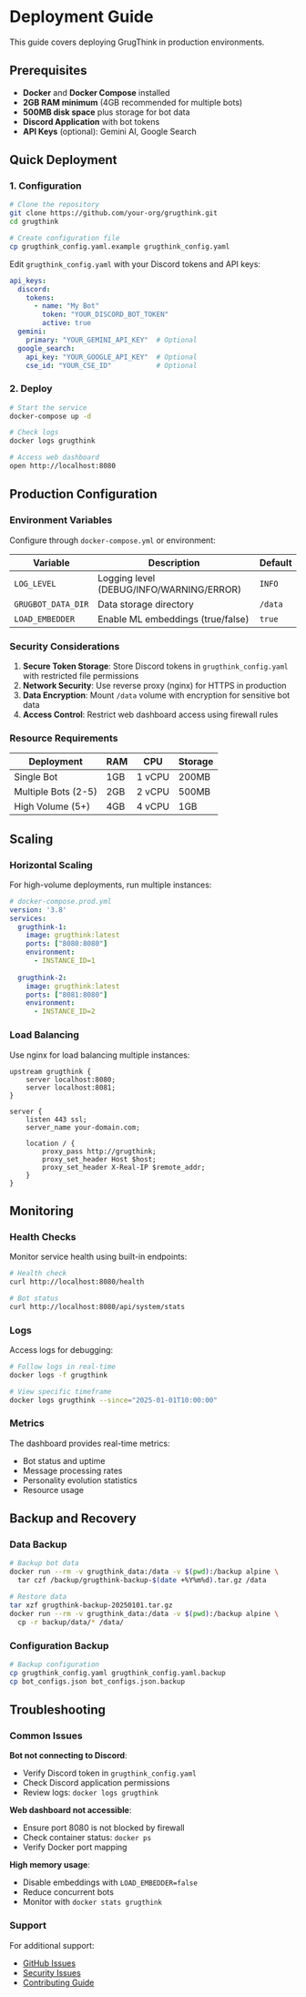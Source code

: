 # Deployment Guide

This guide covers deploying GrugThink in production environments.

## Prerequisites

- **Docker** and **Docker Compose** installed
- **2GB RAM minimum** (4GB recommended for multiple bots)
- **500MB disk space** plus storage for bot data
- **Discord Application** with bot tokens
- **API Keys** (optional): Gemini AI, Google Search

## Quick Deployment

### 1. Configuration

```bash
# Clone the repository
git clone https://github.com/your-org/grugthink.git
cd grugthink

# Create configuration file
cp grugthink_config.yaml.example grugthink_config.yaml
```

Edit `grugthink_config.yaml` with your Discord tokens and API keys:

```yaml
api_keys:
  discord:
    tokens:
      - name: "My Bot"
        token: "YOUR_DISCORD_BOT_TOKEN"
        active: true
  gemini:
    primary: "YOUR_GEMINI_API_KEY"  # Optional
  google_search:
    api_key: "YOUR_GOOGLE_API_KEY"  # Optional
    cse_id: "YOUR_CSE_ID"           # Optional
```

### 2. Deploy

```bash
# Start the service
docker-compose up -d

# Check logs
docker logs grugthink

# Access web dashboard
open http://localhost:8080
```

## Production Configuration

### Environment Variables

Configure through `docker-compose.yml` or environment:

| Variable | Description | Default |
|----------|-------------|---------|
| `LOG_LEVEL` | Logging level (DEBUG/INFO/WARNING/ERROR) | `INFO` |
| `GRUGBOT_DATA_DIR` | Data storage directory | `/data` |
| `LOAD_EMBEDDER` | Enable ML embeddings (true/false) | `true` |

### Security Considerations

1. **Secure Token Storage**: Store Discord tokens in `grugthink_config.yaml` with restricted file permissions
2. **Network Security**: Use reverse proxy (nginx) for HTTPS in production
3. **Data Encryption**: Mount `/data` volume with encryption for sensitive bot data
4. **Access Control**: Restrict web dashboard access using firewall rules

### Resource Requirements

| Deployment | RAM | CPU | Storage |
|------------|-----|-----|---------|
| Single Bot | 1GB | 1 vCPU | 200MB |
| Multiple Bots (2-5) | 2GB | 2 vCPU | 500MB |
| High Volume (5+) | 4GB | 4 vCPU | 1GB |

## Scaling

### Horizontal Scaling

For high-volume deployments, run multiple instances:

```yaml
# docker-compose.prod.yml
version: '3.8'
services:
  grugthink-1:
    image: grugthink:latest
    ports: ["8080:8080"]
    environment:
      - INSTANCE_ID=1
  
  grugthink-2:
    image: grugthink:latest
    ports: ["8081:8080"]
    environment:
      - INSTANCE_ID=2
```

### Load Balancing

Use nginx for load balancing multiple instances:

```nginx
upstream grugthink {
    server localhost:8080;
    server localhost:8081;
}

server {
    listen 443 ssl;
    server_name your-domain.com;
    
    location / {
        proxy_pass http://grugthink;
        proxy_set_header Host $host;
        proxy_set_header X-Real-IP $remote_addr;
    }
}
```

## Monitoring

### Health Checks

Monitor service health using built-in endpoints:

```bash
# Health check
curl http://localhost:8080/health

# Bot status
curl http://localhost:8080/api/system/stats
```

### Logs

Access logs for debugging:

```bash
# Follow logs in real-time
docker logs -f grugthink

# View specific timeframe
docker logs grugthink --since="2025-01-01T10:00:00"
```

### Metrics

The dashboard provides real-time metrics:
- Bot status and uptime
- Message processing rates
- Personality evolution statistics
- Resource usage

## Backup and Recovery

### Data Backup

```bash
# Backup bot data
docker run --rm -v grugthink_data:/data -v $(pwd):/backup alpine \
  tar czf /backup/grugthink-backup-$(date +%Y%m%d).tar.gz /data

# Restore data
tar xzf grugthink-backup-20250101.tar.gz
docker run --rm -v grugthink_data:/data -v $(pwd):/backup alpine \
  cp -r backup/data/* /data/
```

### Configuration Backup

```bash
# Backup configuration
cp grugthink_config.yaml grugthink_config.yaml.backup
cp bot_configs.json bot_configs.json.backup
```

## Troubleshooting

### Common Issues

**Bot not connecting to Discord**:
- Verify Discord token in `grugthink_config.yaml`
- Check Discord application permissions
- Review logs: `docker logs grugthink`

**Web dashboard not accessible**:
- Ensure port 8080 is not blocked by firewall
- Check container status: `docker ps`
- Verify Docker port mapping

**High memory usage**:
- Disable embeddings with `LOAD_EMBEDDER=false`
- Reduce concurrent bots
- Monitor with `docker stats grugthink`

### Support

For additional support:
- [GitHub Issues](https://github.com/your-org/grugthink/issues)
- [Security Issues](docs/SECURITY.md)
- [Contributing Guide](docs/CONTRIBUTING.md)